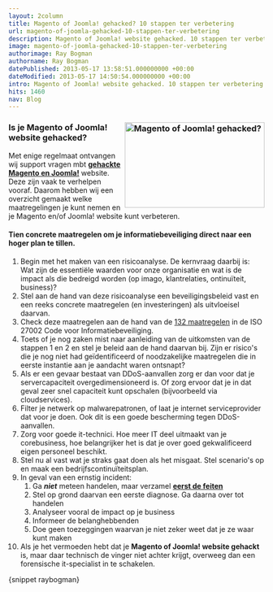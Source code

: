 ```yaml
---
layout: 2column
title: Magento of Joomla! gehacked? 10 stappen ter verbetering
url: magento-of-joomla-gehacked-10-stappen-ter-verbetering
description: Magento of Joomla! website gehacked. 10 stappen ter verbetering
image: magento-of-joomla-gehacked-10-stappen-ter-verbetering
authorimage: Ray Bogman
authorname: Ray Bogman
datePublished: 2013-05-17 13:58:51.000000000 +00:00
dateModified: 2013-05-17 14:50:54.000000000 +00:00
intro: Magento of Joomla! website gehacked. 10 stappen ter verbetering
hits: 1460
nav: Blog
---
```

<h3><a href="blog/89-magento-of-joomla-gehacked-10-stappen-ter-verbetering" title="Magento of Joomla! gehacked?"><img src="images/modules/website-security.jpg" width="275" height="168" alt="Magento of Joomla! gehacked?" style="float: right;" /></a>Is je Magento of Joomla! website gehacked?</h3>
<p>Met enige regelmaat ontvangen wij support vragen mbt <span style="text-decoration: underline;"><strong>gehackte Magento en Joomla!</strong></span> website.<br /> Deze zijn vaak te verhelpen vooraf. Daarom hebben wij een overzicht gemaakt welke maatregelingen je kunt nemen en je Magento en/of Joomla! website kunt verbeteren.</p>
<h4>Tien concrete maatregelen om je informatiebeveiliging direct naar een hoger plan te tillen.</h4>
<ol>
<li>Begin met het maken van een risicoanalyse. De kernvraag daarbij is: Wat zijn de essentiële waarden voor onze organisatie en wat is de impact als die bedreigd worden (op imago, klantrelaties, ontinuïteit, business)?</li>
<li>Stel aan de hand van deze risicoanalyse een beveiligingsbeleid vast en een reeks concrete maatregelen (en investeringen) als uitvloeisel daarvan.</li>
<li>Check deze maatregelen aan de hand van de <a href="images/handleiding/Checklist.pdf" title="Code voor Informatiebeveiliging - Checklist" target="_blank">132 maatregelen</a> in de ISO 27002 Code voor Informatiebeveiliging.</li>
<li>Toets of je nog zaken mist naar aanleiding van de uitkomsten van de stappen 1 en 2 en stel je beleid aan de hand daarvan bij. Zijn er risico's die je nog niet had geïdentificeerd of noodzakelijke maatregelen die in eerste instantie aan je aandacht waren ontsnapt?</li>
<li>Als er een gevaar bestaat van DDoS-aanvallen zorg er dan voor dat je servercapaciteit overgedimensioneerd is. Of zorg ervoor dat je in dat geval zeer snel capaciteit kunt opschalen (bijvoorbeeld via cloudservices).</li>
<li>Filter je netwerk op malwarepatronen, of laat je internet serviceprovider dat voor je doen. Ook dit is een goede bescherming tegen DDoS-aanvallen.</li>
<li>Zorg voor goede it-technici. Hoe meer IT deel uitmaakt van je corebusiness, hoe belangrijker het is dat je over goed gekwalificeerd eigen personeel beschikt.</li>
<li>Stel nu al vast wat je straks gaat doen als het misgaat. Stel scenario's op en maak een bedrijfscontinuïteitsplan.</li>
<li>In geval van een ernstig incident:<ol>
<li>Ga <em><strong>niet</strong></em> meteen handelen, maar verzamel <span style="text-decoration: underline;"><strong>eerst de feiten</strong></span></li>
<li>Stel op grond daarvan een eerste diagnose. Ga daarna over tot handelen</li>
<li>Analyseer vooral de impact op je business</li>
<li>Informeer de belanghebbenden</li>
<li>Doe geen toezeggingen waarvan je niet zeker weet dat je ze waar kunt maken</li>
</ol></li>
<li>Als je het vermoeden hebt dat je <strong>Magento of Joomla! website gehackt</strong> is, maar daar technisch de vinger niet achter krijgt, overweeg dan een forensische it-specialist in te schakelen.</li>
</ol>
<p>{snippet raybogman}</p>
